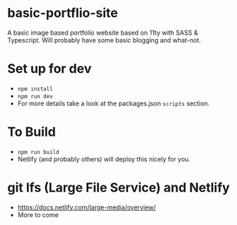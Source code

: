 # basic-portflio-site
A basic image based portfolio website based on 11ty with SASS & Typescript. Will probably have some basic blogging and what-not.

# Set up for dev
- `npm install`
- `npm run dev`
- For more details take a look at the packages.json `scripts` section.

# To Build
- `npm run build`
- Netlify (and probably others) will deploy this nicely for you.

# git lfs (Large File Service) and Netlify
- https://docs.netlify.com/large-media/overview/
- More to come